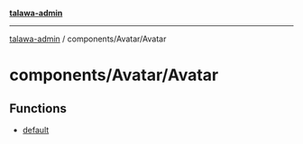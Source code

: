 [**talawa-admin**](../../../README.md)

***

[talawa-admin](../../../README.md) / components/Avatar/Avatar

# components/Avatar/Avatar

## Functions

- [default](functions/default.md)
